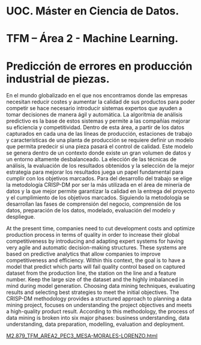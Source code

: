 # UOC. Máster en Ciencia de Datos. 

# TFM – Área 2 - Machine Learning. 

# Predicción de errores en producción industrial de piezas.


En el mundo globalizado en el que nos encontramos donde las empresas necesitan reducir costes y aumentar la calidad de sus productos para poder competir se hace necesario introducir sistemas expertos que ayuden a tomar decisiones de manera ágil y automática. La algoritmia de análisis predictivo es la base de estos sistemas y permite a las compañías mejorar su eficiencia y competitividad.
Dentro de esta área, a partir de los datos capturados en cada una de las líneas de producción, estaciones de trabajo y características de una planta de producción se requiere definir un modelo que permita predecir si una pieza pasará el control de calidad. 
Este modelo se genera dentro de un contexto donde existe un gran volumen de datos y un entorno altamente desbalanceado. La elección de las técnicas de análisis, la evaluación de los resultados obtenidos y la selección de la mejor estrategia para mejorar los resultados juega un papel fundamental para cumplir con los objetivos marcados.
Para del desarrollo del trabajo se elige la metodología CRISP-DM por ser la más utilizada en el área de minería de datos y la que mejor permite garantizar la calidad en la entrega del proyecto y el cumplimiento de los objetivos marcados.
Siguiendo la metodología se desarrollan las fases de comprensión del negocio, comprensión de los datos, preparación de los datos, modelado, evaluación del modelo y despliegue.


At the present time, companies need to cut development costs and optimize production process in terms of quality in order to increase their global competitiveness by introducing and adapting expert systems for having very agile and automatic decision-making structures. These systems are based on predictive analytics that allow companies to improve competitiveness and efficiency.
Within this context, the goal is to have a model that predict which parts will fail quality control based on captured dataset from the production line, the station on the line and a feature number.
Keep the large size of the dataset and the highly imbalanced in mind during model generation. Choosing data mining techniques, evaluating results and selecting best strategies to meet the initial objectives.
The CRISP-DM methodology provides a structured approach to planning a data mining project, focuses on understanding the project objectives and meets a high-quality product result.
According to this methodology, the process of data mining is broken into six major phases: business understanding, data understanding, data preparation, modelling, evaluation and deployment.

[M2.879_TFM_AREA2_PEC3_MESA-MORALES-LORENZO.html](https://htmlpreview.github.io/?https://github.com/lmesamo/tfm-kaggle-bosch/blob/master/M2.879_TFM_AREA2_PEC3_MESA-MORALES-LORENZO.html)

